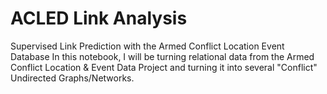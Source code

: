 # ACLED Link Analysis

Supervised Link Prediction with the Armed Conflict Location Event Database
In this notebook, I will be turning relational data from the Armed Conflict
Location & Event Data Project and turning it into several "Conflict"
Undirected Graphs/Networks.

